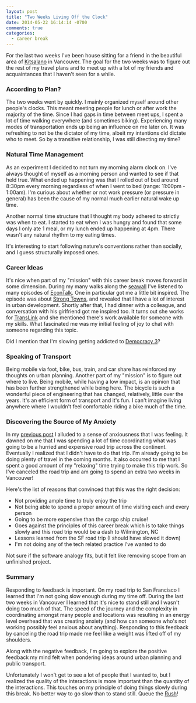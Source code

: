 ```yaml
---
layout: post
title: "Two Weeks Living Off the Clock"
date: 2014-05-22 16:14:14 -0700
comments: true
categories:
  - career break
---
```

For the last two weeks I've been house sitting for a friend in the beautiful area of [Kitsalano][kits] in Vancouver. The
goal for the two weeks was to figure out the rest of my travel plans and to meet up with a lot of my friends and
acquaintances that I haven't seen for a while.

### According to Plan?

The two weeks went by quickly. I mainly organized myself around other people's clocks. This meant meeting people for
lunch or after work the majority of the time. Since I had gaps in time between meet ups, I spent a lot of time walking
everywhere (and sometimes biking). Experiencing many modes of transportation ends up being an influence on me later on.
It was refreshing to not be the dictator of my time, albeit my intentions did dictate who to meet. So by a transitive
relationship, I was still directing my time?

### Natural Time Management

As an experiment I decided to not turn my morning alarm clock on. I've always thought of myself as a morning person and
wanted to see if that held true. What ended up happening was that I rolled out of bed around 8:30pm every morning
regardless of when I went to bed (range: 11:00pm - 1:00am). I'm curious about whether or not work pressure (or pressure
in general) has been the cause of my normal much earlier natural wake up time.

Another normal time structure that I thought my body adhered to strictly was when to eat. I started to eat when I was hungry
and found that some days I only ate 1 meal, or my lunch ended up happening at 4pm. There wasn't any natural rhythm to my
eating times.

It's interesting to start following nature's conventions rather than socially, and I guess structurally imposed ones.

### Career Ideas

It's nice when part of my "mission" with this career break moves forward in some dimension. During my many walks along
the [seawall][seawall] I've listened to many episodes of [EconTalk][econtalk]. One in particular got me a little bit
inspired. The episode was about [Strong Towns][econtalk-strong-towns], and revealed that I have a lot of interest in urban
development. Shortly after that, I had dinner with a colleague, and conversation with his girlfriend got me inspired
too. It turns out she works for [TransLink][translink] and she mentioned there's work available for someone with my
skills. What fascinated me was my initial feeling of joy to chat with someone regarding this topic.

Did I mention that I'm slowing getting addicted to [Democracy 3][democracy3]?

### Speaking of Transport

Being mobile via foot, bike, bus, train, and car share has reinforced my thoughts on urban planning. Another part of my
"mission" is to figure out where to live. Being mobile, while having a low impact, is an opinion that has been further
strengthened while being here. The bicycle is such a wonderful piece of engineering that has changed, relatively, little
over the years. It's an efficient form of transport and it's fun. I can't imagine living anywhere where I wouldn't feel
comfortable riding a bike much of the time.

### Discovering the Source of My Anxiety

In my [previous post][prev-post] I alluded to a sense of anxiousness that I was feeling. It dawned on me that I was spending a lot of
time coordinating what was going to be a hurried and expensive road trip across the continent. Eventually I realized
that I didn't have to do that trip. I'm already going to be doing plenty of travel in the coming months. It also
occurred to me that I spent a good amount of my "relaxing" time trying to make this trip work. So I've canceled the
road trip and am going to spend an extra two weeks in Vancouver!

Here's the list of reasons that convinced that this was the right decision:

* Not providing ample time to truly enjoy the trip
* Not being able to spend a proper amount of time visiting each and every person
* Going to be more expensive than the cargo ship cruise!
* Goes against the principles of this career break which is to take things slowly and this road trip would be a dash to Wilmington, NC
* Lessons learned from the SF road trip (I should have slowed it down)
* I'm not doing any of the tech related practice I've wanted to do

Not sure if the software analogy fits, but it felt like removing scope from an unfinished project.

### Summary

Responding to feedback is important. On my road trip to San Francisco I learned that I'm not going slow enough during my
time off. During the last two weeks in Vancouver I learned that it's nice to stand still and I wasn't doing too much of
that. The speed of the journey and the complexity in coordinating amongst many people and locations was resulting in an
energy level overhead that was creating anxiety (and how can someone who's not working possibly feel anxious about
anything). Responding to this feedback by canceling the road trip made me feel like a weight was lifted off of my
shoulders.

Along with the negative feedback, I'm going to explore the positive feedback my mind felt when pondering ideas around
urban planning and public transport.

Unfortunately I won't get to see a lot of people that I wanted to, but I realized the quality of the interactions is more
important than the quantity of the interactions. This touches on my principle of doing things slowly during this break.
No better way to go slow than to stand still. Queue the [Rush][time-stand-still]!

[kits]: https://en.wikipedia.org/wiki/Kitsilano
[seawall]: https://en.wikipedia.org/wiki/Seawall_(Vancouver)
[econtalk]: http://www.econtalk.org/
[econtalk-strong-towns]: http://www.econtalk.org/archives/2014/05/charles_marohn.html
[translink]: http://www.translink.ca/
[prev-post]: http://scottmuc.com/reflections-of-being-unemployed-and-homeless-for-1-month/
[time-stand-still]: http://www.youtube.com/watch?v=dMSFqXGZ5TQ
[democracy3]: http://www.positech.co.uk/democracy3/
